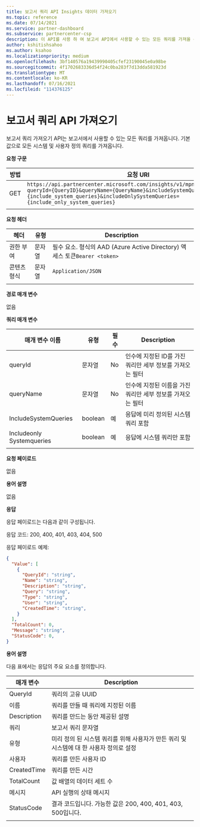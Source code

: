 ```yaml
---
title: 보고서 쿼리 API Insights 데이터 가져오기
ms.topic: reference
ms.date: 07/14/2021
ms.service: partner-dashboard
ms.subservice: partnercenter-csp
description: 이 API를 사용 하 여 보고서 API에서 사용할 수 있는 모든 쿼리를 가져올 수 있습니다.
author: kshitishsahoo
ms.author: ksahoo
ms.localizationpriority: medium
ms.openlocfilehash: 3bf140576a19439990405cfef23190045e0a98be
ms.sourcegitcommit: 4f1702683336d54f24c0ba283f7d13dda581923d
ms.translationtype: MT
ms.contentlocale: ko-KR
ms.lasthandoff: 07/16/2021
ms.locfileid: "114376125"
---
```

# <a name="get-report-queries-api"></a>보고서 쿼리 API 가져오기

보고서 쿼리 가져오기 API는 보고서에서 사용할 수 있는 모든 쿼리를 가져옵니다. 기본값으로 모든 시스템 및 사용자 정의 쿼리를 가져옵니다.

**요청 구문**

|    방법    |    요청 URI    |
|    ----    |    ----    |
|    GET    |    `https://api.partnercenter.microsoft.com/insights/v1/mpn/ScheduledQueries?queryId={QueryID}&queryName={QueryName}&includeSystemQueries={include_system_queries}&includeOnlySystemQueries={include_only_system_queries}`     |
|        |        |

**요청 헤더**

|    헤더    |    유형    |    Description    |
|    ----    |    ----    |    ----    |
|    권한 부여    |    문자열    |    필수 요소. 형식의 AAD (Azure Active Directory) 액세스 토큰`Bearer <token>`    |
|    콘텐츠 형식    |    문자열    |    `Application/JSON`    |
|        |        |        |

**경로 매개 변수**

없음

**쿼리 매개 변수**

|    매개 변수 이름    |    유형    |    필수    |    Description    |
|    ----    |    ----    |    ----    |    ----    |
|    queryId     |    문자열     |    No    |    인수에 지정된 ID를 가진 쿼리만 세부 정보를 가져오는 필터     |
|    queryName     |    문자열     |    No    |    인수에 지정된 이름을 가진 쿼리만 세부 정보를 가져오는 필터     |
|    IncludeSystemQueries     |    boolean     |    예    |    응답에 미리 정의된 시스템 쿼리 포함     |
|    Includeonly Systemqueries     |    boolean     |    예    |    응답에 시스템 쿼리만 포함     |
|        |        |        |        |


**요청 페이로드**

없음

**용어 설명**

없음

**응답**

응답 페이로드는 다음과 같이 구성됩니다.

응답 코드: 200, 400, 401, 403, 404, 500

응답 페이로드 예제:

```json
{ 
  "Value": [ 
    { 
      "QueryId": "string", 
      "Name": "string", 
      "Description": "string", 
      "Query": "string", 
      "Type": "string", 
      "User": "string", 
      "CreatedTime": "string", 
    } 
  ], 
  "TotalCount": 0, 
  "Message": "string", 
  "StatusCode": 0, 
} 
```

**용어 설명**

다음 표에서는 응답의 주요 요소를 정의합니다.

|    매개 변수    |    Description    |
|    ----    |    ----    |
|    QueryId     |    쿼리의 고유 UUID     |
|    이름     |    쿼리를 만들 때 쿼리에 지정된 이름     |
|    Description     |    쿼리를 만드는 동안 제공된 설명     |
|    쿼리     |    보고서 쿼리 문자열     |
|    유형     |    미리 정의 된 시스템 쿼리를 위해 사용자가 만든 쿼리 및 시스템에 대 한 사용자 정의로 설정     |
|    사용자     |    쿼리를 만든 사용자 ID     |
|    CreatedTime     |    쿼리를 만든 시간     |
|    TotalCount     |    값 배열의 데이터 세트 수     |
|    메시지     |    API 실행의 상태 메시지     |
|    StatusCode     |    결과 코드입니다. 가능한 값은 200, 400, 401, 403, 500입니다.     |
|        |        |
